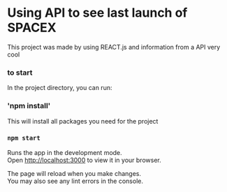 # Using API to see last launch of SPACEX

This project was made by using REACT.js and information from a API
very cool

### to start

In the project directory, you can run:

### 'npm install'

This will install all packages you need for the project

### `npm start`

Runs the app in the development mode.\
Open [http://localhost:3000](http://localhost:3000) to view it in your browser.

The page will reload when you make changes.\
You may also see any lint errors in the console.
